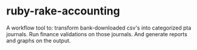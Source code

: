 # ruby-rake-accounting
A workflow tool to: transform bank-downloaded csv's into categorized pta journals. Run finance validations on those journals. And generate reports and graphs on the output.
